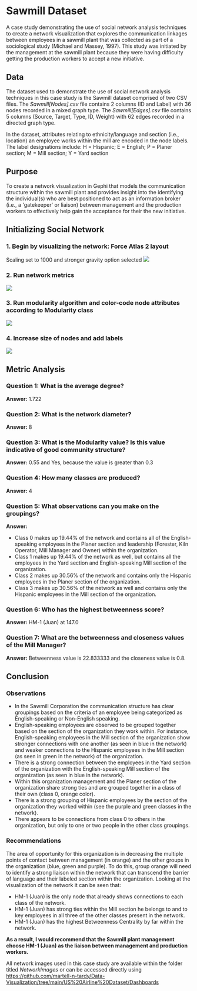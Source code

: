 # Sawmill Dataset
A case study demonstrating the use of social network analysis techniques to create a network visualization that explores the communication linkages between employees in a sawmill plant that was collected as part of a sociological study (Michael and Massey, 1997). This study was initiated by the management at the sawmill plant because they were having difficulty getting the production workers to accept a new initiative.

## Data
The dataset used to demonstrate the use of social network analysis techniques in this case study is the Sawmill dataset comprised of two CSV files. The *Sawmill[Nodes].csv* file contains 2 columns (ID and Label) with 36 nodes recorded in a mixed graph type. The *Sawmill[Edges].csv* file contains 5 columns (Source, Target, Type, ID, Weight) with 62 edges recorded in a directed graph type. 

In the dataset, attributes relating to ethnicity/language and section (i.e., location) an employee works within the mill are encoded in the node labels. The label designations include: H = Hispanic; E = English; P = Planer section; M = Mill section; Y = Yard section

## Purpose
To create a network visualization in Gephi that models the communication structure within the sawmill plant and provides insight into the identifying the individual(s) who are best positioned to act as an information broker (i.e., a 'gatekeeper' or liaison) between management and the production workers to effectively help gain the acceptance for their the new initiative. 

## Initializing Social Network 
### 1. Begin by visualizing the network: Force Atlas 2 layout
Scaling set to 1000 and stronger gravity option selected
![](https://github.com/martell-n-tardy/Data-Visualization/blob/main/Sawmill%20Dataset/NetworkImages/SawmillNetwork.png)

### 2. Run network metrics
![](https://github.com/martell-n-tardy/Data-Visualization/blob/main/Sawmill%20Dataset/NetworkImages/NetworkMetrics.png)

### 3. Run modularity algorithm and color-code node attributes according to Modularity class
![](https://github.com/martell-n-tardy/Data-Visualization/blob/main/Sawmill%20Dataset/NetworkImages/ModularityAlgorithm.png)

### 4. Increase size of nodes and add labels
![](https://github.com/martell-n-tardy/Data-Visualization/blob/main/Sawmill%20Dataset/NetworkImages/LabeledNetwork.png)

## Metric Analysis 
### Question 1: What is the average degree?
**Answer:** 1.722

### Question 2: What is the network diameter?
**Answer:** 8

### Question 3: What is the Modularity value? Is this value indicative of good community structure?
**Answer:** 0.55 and Yes, because the value is greater than 0.3

### Question 4: How many classes are produced?
**Answer:** 4

### Question 5: What observations can you make on the groupings? 
**Answer:** 
* Class 0 makes up 19.44% of the network and contains all of the English-speaking employees in the Planer section and leadership (Forester, Kiln Operator, Mill Manager and Owner) within the organization. 
* Class 1 makes up 19.44% of the network as well, but contains all the employees in the Yard section and English-speaking Mill section of the organization.
* Class 2 makes up 30.56% of the network and contains only the Hispanic employees in the Planer section of the organization.
* Class 3 makes up 30.56% of the network as well and contains only the Hispanic employees in the Mill section of the organization.

### Question 6: Who has the highest betweenness score? 
**Answer:** HM-1 (Juan) at 147.0

### Question 7: What are the betweenness and closeness values of the Mill Manager? 
**Answer:** Betweenness value is 22.833333 and the closeness value is 0.8.

## Conclusion
### Observations
* In the Sawmill Corporation the communication structure has clear groupings based on the criteria of an employee being categorized as English-speaking or Non-English speaking. 
* English-speaking employees are observed to be grouped together based on the section of the organization they work within. For instance, English-speaking employees in the Mill section of the organization show stronger connections with one another (as seen in blue in the network) and weaker connections to the Hispanic employees in the Mill section (as seen in green in the network) of the organization. 
* There is a strong connection between the employees in the Yard section of the organization with the English-speaking Mill section of the organization (as seen in blue in the network).
* Within this organization management and the Planer section of the organization share strong ties and are grouped together in a class of their own (class 0, orange color). 
* There is a strong grouping of Hispanic employees by the section of the organization they worked within (see the purple and green classes in the network). 
* There appears to be connections from class 0 to others in the organization, but only to one or two people in the other class groupings. 

### Recommendations
The area of opportunity for this organization is in decreasing the multiple points of contact between management (in orange) and the other groups in the organization (blue, green and purple). To do this, group orange will need to identify a strong liaison within the network that can transcend the barrier of language and their labeled section within the organization. Looking at the visualization of the network it can be seen that: 
* HM-1 (Juan) is the only node that already shows connections to each class of the network. 
* HM-1 (Juan) has strong ties within the Mill section he belongs to and to key employees in all three of the other classes present in the network. 
* HM-1 (Juan) has the highest Betweenness Centrality by far within the network.

**As a result, I would recommend that the Sawmill plant management choose HM-1 (Juan) as the liaison between management and production workers.**

All network images used in this case study are available within the folder titled *NetworkImages* or can be accessed directly using https://github.com/martell-n-tardy/Data-Visualization/tree/main/US%20Airline%20Dataset/Dashboards

